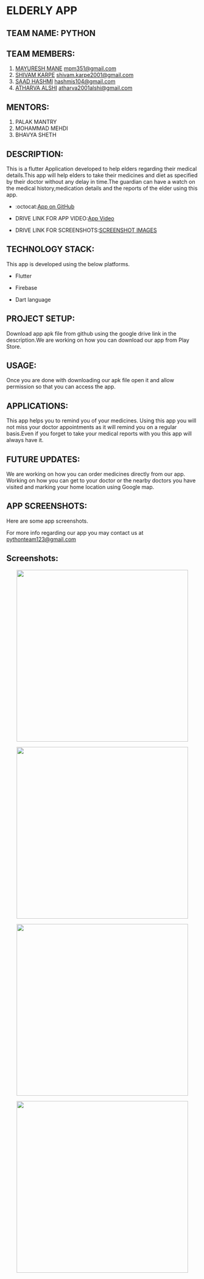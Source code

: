 # ELDERLY APP

## TEAM NAME: PYTHON

## TEAM MEMBERS:
 1. [MAYURESH MANE](https://github.com/Mayuresh351) mpm351@gmail.com
 2. [SHIVAM KARPE](https://github.com/shivamk19) shivam.karpe2001@gmail.com
 3. [SAAD HASHMI](https://github.com/hashmis79) hashmis104@gmail.com
 4. [ATHARVA ALSHI](https://github.com/atharva1608) atharva2001alshi@gmail.com

 ## MENTORS:
 1. PALAK MANTRY
 2. MOHAMMAD MEHDI
 3. BHAVYA SHETH

## DESCRIPTION:

This is a flutter Application developed to help elders regarding their medical details.This app will help elders to take their medicines and diet as specified by their doctor without any delay in time.The guardian can have a watch on the medical history,medication details and the reports of the elder using this app.

* :octocat:[App on GitHub](https://github.com/Mayuresh351/Elderly_App.git)

* DRIVE LINK FOR APP VIDEO:[App Video](https://drive.google.com/file/d/1Dt0ogGWINYJWQA0FEHdTnqze-LF2xfir/view?usp=drivesdk)

* DRIVE LINK FOR SCREENSHOTS:[SCREENSHOT IMAGES](https://drive.google.com/folderview?id=1MFY5v1l5PIEHo1Xv9NN8OOWMJHs0qTR9)

## TECHNOLOGY STACK:

This app is developed using the below platforms.

* Flutter

* Firebase

* Dart language

## PROJECT SETUP:

Download app apk file from github using the google drive link in the description.We are working on how you can download our app from Play Store.

## USAGE:

Once you are done with downloading our apk file open it and allow permission so that you can access the app.

## APPLICATIONS:

This app helps you to remind you of your medicines. Using this app you will not miss your doctor appointments as it will remind you on a regular basis.Even if you forget to take your medical reports with you this app will always have it.

## FUTURE UPDATES:

We are working on how you can order medicines directly from our app.
Working on how you can get to your doctor or the nearby doctors you have visited and marking your home location using Google map.

## APP SCREENSHOTS:
 
 Here are some app screenshots.

 For more info regarding our app you may contact us at pythonteam123@gmail.com

 ## Screenshots:
<p align="center">
  <img src="https://user-images.githubusercontent.com/64491477/86780833-cd3b9a80-c07a-11ea-8a4c-0b7d6393b775.jpg" height="450"/>
</p>
<p align="center">
  <img src="https://user-images.githubusercontent.com/64491477/86780888-e17f9780-c07a-11ea-9edf-1a85533d0c64.jpg" height="450"/>
</p>
<p align="center">
  <img src="https://user-images.githubusercontent.com/64491477/86788201-8605d780-c083-11ea-96e0-b878e3259018.jpg" height="450"/>
</p>
<p align="center">
  <img src="https://user-images.githubusercontent.com/64491477/86788640-0593a680-c084-11ea-9bfb-c8123c094db0.jpg" height="450"/>
</p>
